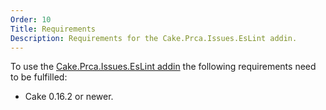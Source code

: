 ```yaml
---
Order: 10
Title: Requirements
Description: Requirements for the Cake.Prca.Issues.EsLint addin.
---
```

To use the [Cake.Prca.Issues.EsLint addin] the following requirements need to be fulfilled:

* Cake 0.16.2 or newer.

[Cake.Prca.Issues.EsLint addin]: https://www.nuget.org/packages/Cake.Prca.Issues.EsLint